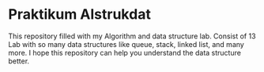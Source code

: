 # Praktikum Alstrukdat

This repository filled with my Algorithm and data structure lab. Consist of 13 Lab with so many data structures like queue, stack, linked list, and many more. I hope this repository can help you understand the data structure better.

